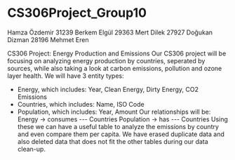 # CS306Project_Group10

Hamza Özdemir 31239
Berkem Elgül 29363
Mert Dilek 27927
Doğukan Dizman 28196
Mehmet Eren 

CS306 Project: Energy Production and Emissions
Our CS306 project will be focusing on analyzing energy production by
countries, seperated by sources, while also taking a look at carbon emissions,
pollution and ozone layer health.
We will have 3 entity types:
- Energy, which includes:
Year, Clean Energy, Dirty Energy, CO2 Emissions
- Countries, which includes:
Name, ISO Code
- Population, which includes:
Year, Amount
Our relationships will be:
Energy → consumes --- Countries
Population → has --- Countries
Using these we can have a useful table to analyze the emissions by country
and even compare them per capita.
We have erased duplicate data and also deleted data that does not fit the
other tables during our data clean-up.
